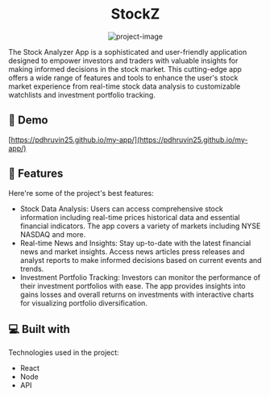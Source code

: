<h1 align="center" id="title">StockZ</h1>

<p align="center"><img src="https://image.similarpng.com/very-thumbnail/2021/09/Creative-money-logo-design-on-transparent-background-PNG.png" alt="project-image"></p>

<p id="description">The Stock Analyzer App is a sophisticated and user-friendly application designed to empower investors and traders with valuable insights for making informed decisions in the stock market. This cutting-edge app offers a wide range of features and tools to enhance the user's stock market experience from real-time stock data analysis to customizable watchlists and investment portfolio tracking.</p>

<h2>🚀 Demo</h2>

[https://pdhruvin25.github.io/my-app/](https://pdhruvin25.github.io/my-app/)

  
  
<h2>🧐 Features</h2>

Here're some of the project's best features:

*   Stock Data Analysis: Users can access comprehensive stock information including real-time prices historical data and essential financial indicators. The app covers a variety of markets including NYSE NASDAQ and more.
*   Real-time News and Insights: Stay up-to-date with the latest financial news and market insights. Access news articles press releases and analyst reports to make informed decisions based on current events and trends.
*   Investment Portfolio Tracking: Investors can monitor the performance of their investment portfolios with ease. The app provides insights into gains losses and overall returns on investments with interactive charts for visualizing portfolio diversification.

  
  
<h2>💻 Built with</h2>

Technologies used in the project:

*   React
*   Node
*   API
